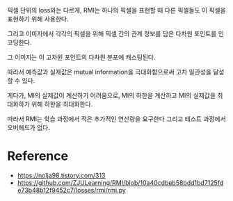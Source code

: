 픽셀 단위의 loss와는 다르게, RMI는 하나의 픽셀을 표현할 때 다른 픽셀들도 이 픽셀을 표현하기 위해 사용한다.

그리고 이미지에서 각각의 픽셀을 위해 픽셀 간의 관계 정보를 담은 다차원 포인트를 인코딩한다.

그 이미지는 이 고차원 포인트의 다차원 분포에 캐스팅된다.

따라서 예측값과 실제값은 mutual information을 극대화함으로써 고차 일관성을 달성할 수 있다. 

게다가, MI의 실제값이 계산하기 어려움으로, MI의 하한을 계산하고 MI의 실제값을 최대화하기 위해 하한을 최대화한다.

따라서 RMI는 학습 과정에서 적은 추가적인 연산량을 요구한다 그리고 테스트 과정에서 오버헤드가 없다.

# Reference
- https://nolja98.tistory.com/313
- https://github.com/ZJULearning/RMI/blob/10a40cdbeb58bdd1bd7125fde73b48b12f9452c7/losses/rmi/rmi.py
